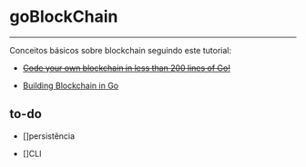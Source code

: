 # goBlockChain

---

Conceitos básicos sobre blockchain seguindo este tutorial:

- ~~[Code your own blockchain in less than 200 lines of Go!](https://mycoralhealth.medium.com/code-your-own-blockchain-in-less-than-200-lines-of-go-e296282bcffc)~~

- [Building Blockchain in Go](https://jeiwan.net/posts/building-blockchain-in-go-part-1/)

## to-do

- []persistência

- []CLI
